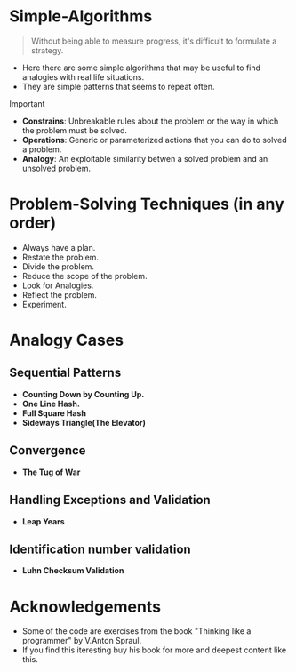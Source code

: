 # Simple-Algorithms
>Without being able to measure progress, it's difficult to formulate a strategy.
- Here there are some simple algorithms that may be useful to find analogies with real life situations.
- They are simple patterns that seems to repeat often.

>[!IMPORTANT] 
>- **Constrains**: Unbreakable rules about the problem or the way in which the problem must be solved.
>- **Operations**: Generic or parameterized actions that you can do to solved a problem.
>- **Analogy**: An exploitable similarity betwen a solved problem and an unsolved problem. 

# Problem-Solving Techniques (in any order)
- Always have a plan.
- Restate the problem.
- Divide the problem.
- Reduce the scope of the problem.
- Look for Analogies.
- Reflect the problem.
- Experiment.
# Analogy Cases
## Sequential Patterns
- **Counting Down by Counting Up.**
- **One Line Hash.**
- **Full Square Hash**
- **Sideways Triangle(The Elevator)**
## Convergence
- **The Tug of War**
## Handling Exceptions and Validation
- **Leap Years**
## Identification number validation
- **Luhn Checksum Validation**
# Acknowledgements
- Some of the code are exercises from the book "Thinking like a programmer" by V.Anton Spraul.
- If you find this iteresting buy his book for more and deepest content like this.
  
